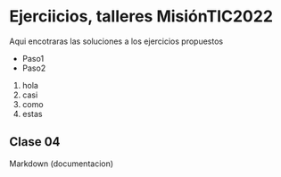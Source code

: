 # Ejerciicios, talleres MisiónTIC2022

Aqui encotraras las soluciones a los ejercicios propuestos

-  Paso1
-  Paso2

1. hola
1. casi
1. como
1. estas

## Clase 04

Markdown (documentacion)
